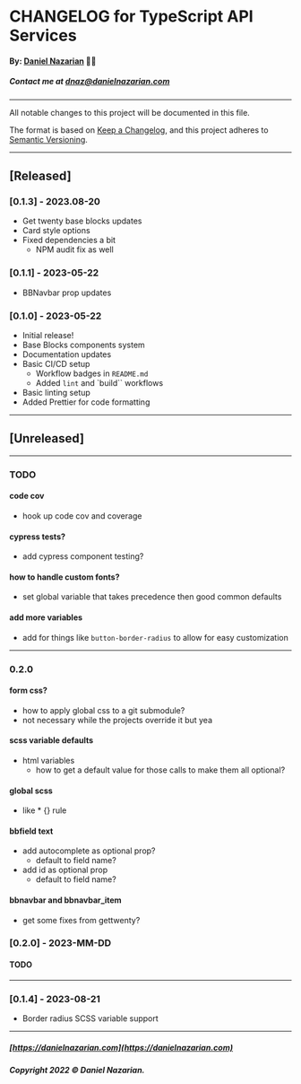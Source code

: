 # CHANGELOG for TypeScript API Services
#### By: [Daniel Nazarian](https://danielnazarian) 🐧👹
##### Contact me at <dnaz@danielnazarian.com>

-------------------------------------------------------

All notable changes to this project will be documented in this file.

The format is based on [Keep a Changelog](https://keepachangelog.com/en/1.0.0/),
and this project adheres to [Semantic Versioning](https://semver.org/spec/v2.0.0.html).


-------------------------------------------------------

## [Released]

### [0.1.3] - 2023.08-20
- Get twenty base blocks updates
- Card style options
- Fixed dependencies a bit
  - NPM audit fix as well

  
### [0.1.1] - 2023-05-22
- BBNavbar prop updates


### [0.1.0] - 2023-05-22
- Initial release!
- Base Blocks components system
- Documentation updates
- Basic CI/CD setup
  - Workflow badges in `README.md`
  - Added `lint` and `build`` workflows
- Basic linting setup
- Added Prettier for code formatting



-------------------------------------------------------

## [Unreleased]

-------------------------------------------------------
### TODO

#### code cov
- hook up code cov and coverage


#### cypress tests?
- add cypress component testing?


#### how to handle custom fonts?
- set global variable that takes precedence then good common defaults


#### add more variables
- add for things like `button-border-radius` to allow for easy customization

----
### 0.2.0


#### form css?
- how to apply global css to a git submodule?
- not necessary while the projects override it but yea


#### scss variable defaults
- html variables
  - how to get a default value for those calls to make them all optional?


#### global scss
- like * {} rule

#### bbfield text
- add autocomplete as optional prop?
  - default to field name?
- add id as optional prop
  - default to field name?


#### bbnavbar and bbnavbar_item
- get some fixes from gettwenty?


### [0.2.0] - 2023-MM-DD
#### TODO

----



### [0.1.4] - 2023-08-21
- Border radius SCSS variable support

-------------------------------------------------------

##### [https://danielnazarian.com](https://danielnazarian.com)
##### Copyright 2022 © Daniel Nazarian.
